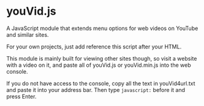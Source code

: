 # youVid.js

A JavaScript module that extends menu options for web videos on YouTube and similar sites.

For your own projects, just add reference this script after your HTML.

This module is mainly built for viewing other sites though, so visit a website with a video on it, and paste all of youVid.js or youVid.min.js into the web console.

If you do not have access to the console, copy all the text in youVid4url.txt and paste it into your address bar. Then type `javascript:` before it and press Enter.
